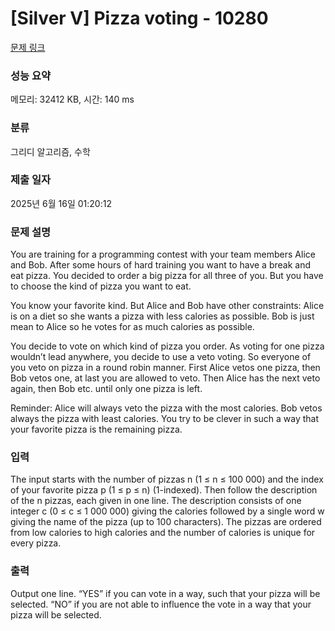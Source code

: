 # [Silver V] Pizza voting - 10280 

[문제 링크](https://www.acmicpc.net/problem/10280) 

### 성능 요약

메모리: 32412 KB, 시간: 140 ms

### 분류

그리디 알고리즘, 수학

### 제출 일자

2025년 6월 16일 01:20:12

### 문제 설명

<p>You are training for a programming contest with your team members Alice and Bob. After some hours of hard training you want to have a break and eat pizza. You decided to order a big pizza for all three of you. But you have to choose the kind of pizza you want to eat.</p>

<p>You know your favorite kind. But Alice and Bob have other constraints: Alice is on a diet so she wants a pizza with less calories as possible. Bob is just mean to Alice so he votes for as much calories as possible.</p>

<p>You decide to vote on which kind of pizza you order. As voting for one pizza wouldn’t lead anywhere, you decide to use a veto voting. So everyone of you veto on pizza in a round robin manner. First Alice vetos one pizza, then Bob vetos one, at last you are allowed to veto. Then Alice has the next veto again, then Bob etc. until only one pizza is left.</p>

<p>Reminder: Alice will always veto the pizza with the most calories. Bob vetos always the pizza with least calories. You try to be clever in such a way that your favorite pizza is the remaining pizza.</p>

### 입력 

 <p>The input starts with the number of pizzas n (1 ≤ n ≤ 100 000) and the index of your favorite pizza p (1 ≤ p ≤ n) (1-indexed). Then follow the description of the n pizzas, each given in one line. The description consists of one integer c (0 ≤ c ≤ 1 000 000) giving the calories followed by a single word w giving the name of the pizza (up to 100 characters). The pizzas are ordered from low calories to high calories and the number of calories is unique for every pizza. </p>

### 출력 

 <p>Output one line. “YES” if you can vote in a way, such that your pizza will be selected. “NO” if you are not able to influence the vote in a way that your pizza will be selected.</p>

